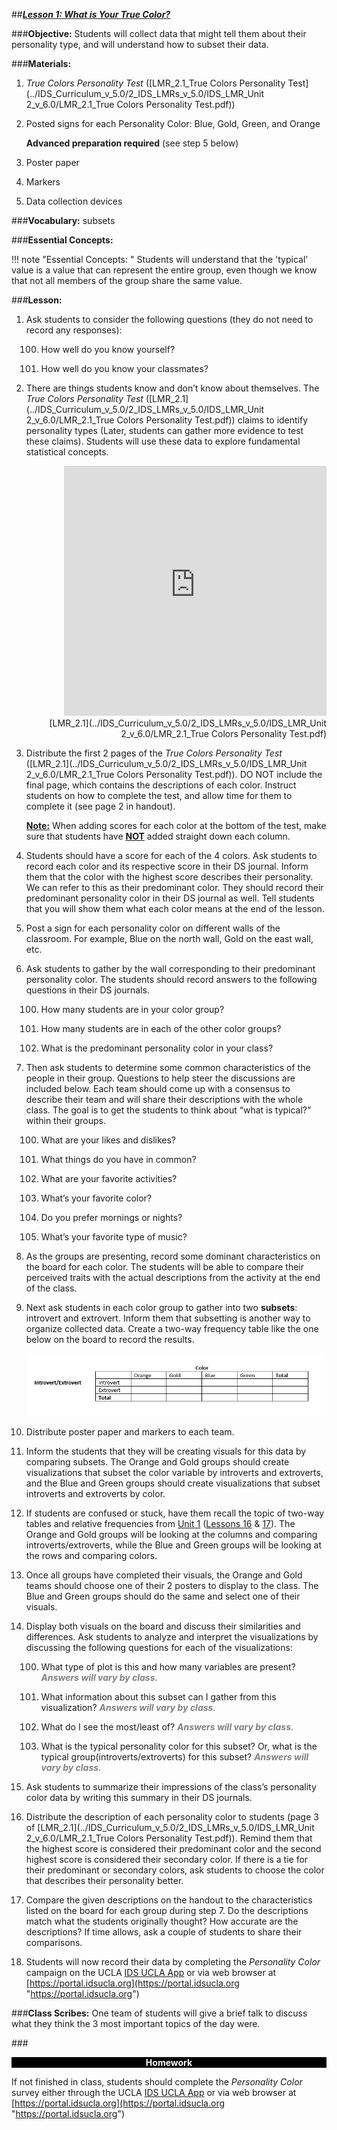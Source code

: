 ##***<u>Lesson 1: What is Your True Color?</u>***

###**Objective:**
Students will collect data that might tell them about their personality type, and will understand how to
subset their data.

###**Materials:**
1. *True Colors Personality Test* ([LMR_2.1_True Colors Personality Test](../IDS_Curriculum_v_5.0/2_IDS_LMRs_v_5.0/IDS_LMR_Unit 2_v_6.0/LMR_2.1_True Colors Personality Test.pdf))

2. Posted signs for each Personality Color: Blue, Gold, Green, and Orange

    **Advanced preparation required** (see step 5 below)

3. Poster paper

4. Markers

5. Data collection devices

###**Vocabulary:**
subsets

###**Essential Concepts:**

!!! note "Essential Concepts: "
    Students will understand that the 'typical' value is a value that can represent the
    entire group, even though we know that not all members of the group share the same value.

###**Lesson:**
1. Ask students to consider the following questions (they do not need to record any responses):

    100. How well do you know yourself?

    100. How well do you know your classmates?

2. There are things students know and don’t know about themselves. The *True Colors Personality
Test* ([LMR_2.1](../IDS_Curriculum_v_5.0/2_IDS_LMRs_v_5.0/IDS_LMR_Unit 2_v_6.0/LMR_2.1_True Colors Personality Test.pdf)) claims to identify personality types (Later, students can gather more evidence to
test these claims). Students will use these data to explore fundamental statistical concepts.
    <div align="right"><iframe src="https://docs.google.com/viewerng/viewer?url=https://stemc.idsucla.org/IDS_Curriculum_v_5.0/2_IDS_LMRs_v_5.0/IDS_LMR_Unit 2_v_6.0/LMR_2.1_True Colors Personality Test.pdf&embedded=true" style=" width:420px;height:400px;" frameborder="0"></iframe><br>[LMR_2.1](../IDS_Curriculum_v_5.0/2_IDS_LMRs_v_5.0/IDS_LMR_Unit 2_v_6.0/LMR_2.1_True Colors Personality Test.pdf)</div>

3. Distribute the first 2 pages of the *True Colors Personality Test* ([LMR_2.1](../IDS_Curriculum_v_5.0/2_IDS_LMRs_v_5.0/IDS_LMR_Unit 2_v_6.0/LMR_2.1_True Colors Personality Test.pdf)). DO NOT include the
final page, which contains the descriptions of each color. Instruct students on how to complete
the test, and allow time for them to complete it (see page 2 in handout).

    **<u>Note:</u>** When adding scores for each color at the bottom of the test, make sure that students have
    **<u>NOT</u>** added straight down each column.

4. Students should have a score for each of the 4 colors. Ask students to record each color and its
respective score in their DS journal. Inform them that the color with the highest score describes
their personality. We can refer to this as their predominant color. They should record their
predominant personality color in their DS journal as well. Tell students that you will show them
what each color means at the end of the lesson.

5. Post a sign for each personality color on different walls of the classroom. For example, Blue on
the north wall, Gold on the east wall, etc.

6. Ask students to gather by the wall corresponding to their predominant personality color. The
students should record answers to the following questions in their DS journals.

    100. How many students are in your color group?

    100. How many students are in each of the other color groups?

    100. What is the predominant personality color in your class?

7. Then ask students to determine some common characteristics of the people in their group.
Questions to help steer the discussions are included below. Each team should come up with a
consensus to describe their team and will share their descriptions with the whole class. The goal
is to get the students to think about “what is typical?” within their groups.

    100. What are your likes and dislikes?

    100. What things do you have in common?

    100. What are your favorite activities?

    100. What’s your favorite color?

    100. Do you prefer mornings or nights?

    100. What’s your favorite type of music?
    
8. As the groups are presenting, record some dominant characteristics on the board for each color.
The students will be able to compare their perceived traits with the actual descriptions from the
activity at the end of the class.

9. Next ask students in each color group to gather into two **subsets**: introvert and extrovert. Inform them
that subsetting is another way to organize collected data. Create a two-way frequency table like
the one below on the board to record the results.
    
    <img src="../../img/20109.png" />

10. Distribute poster paper and markers to each team.

11. Inform the students that they will be creating visuals for this data by comparing subsets. The
Orange and Gold groups should create visualizations that subset the color variable by introverts and extroverts,
and the Blue and Green groups should create visualizations that subset introverts and extroverts by color.

12. If students are confused or stuck, have them recall the topic of two-way tables and relative
frequencies from [Unit 1](../unit1/overview.md) ([Lessons 16](../unit1/lesson16.md) & [17](../unit1/lesson17.md)). The Orange and Gold groups will be looking at the
columns and comparing introverts/extroverts, while the Blue and Green groups will be looking at the rows
and comparing colors.

13. Once all groups have completed their visuals, the Orange and Gold teams should choose one of
their 2 posters to display to the class. The Blue and Green groups should do the same and select
one of their visuals.

14. Display both visuals on the board and discuss their similarities and differences. Ask students to
analyze and interpret the visualizations by discussing the following questions for each of the
visualizations:

    100. What type of plot is this and how many variables are present? <span style="color:grey">***Answers will vary by
    class.***</span>

    100. What information about this subset can I gather from this visualization? <span style="color:grey">***Answers will
    vary by class.***</span>

    100. What do I see the most/least of? <span style="color:grey">***Answers will vary by class.***</span>

    100. What is the typical personality color for this subset? Or, what is the typical group(introverts/extroverts) for this
    subset? <span style="color:grey">***Answers will vary by class.***</span>

15. Ask students to summarize their impressions of the class’s personality color data by writing this
summary in their DS journals.

16. Distribute the description of each personality color to students (page 3 of [LMR_2.1](../IDS_Curriculum_v_5.0/2_IDS_LMRs_v_5.0/IDS_LMR_Unit 2_v_6.0/LMR_2.1_True Colors Personality Test.pdf)). Remind
them that the highest score is considered their predominant color and the second highest score is
considered their secondary color. If there is a tie for their predominant or secondary colors, ask
students to choose the color that describes their personality better.

17. Compare the given descriptions on the handout to the characteristics listed on the board for each
group during step 7. Do the descriptions match what the students originally thought? How
accurate are the descriptions? If time allows, ask a couple of students to share their comparisons.

18. Students will now record their data by completing the *Personality Color* campaign on the UCLA
[IDS UCLA App](../download/app.md) or via web browser at [https://portal.idsucla.org](https://portal.idsucla.org "https://portal.idsucla.org")

###**Class Scribes:**
One team of students will give a brief talk to discuss what they think the 3 most important topics of the
day were.

###<p style="background: black; color: white; text-align: center;">**Homework**</p>
If not finished in class, students should complete the *Personality Color* survey either through the UCLA
[IDS UCLA App](../download/app.md) or via web browser at [https://portal.idsucla.org](https://portal.idsucla.org "https://portal.idsucla.org")
